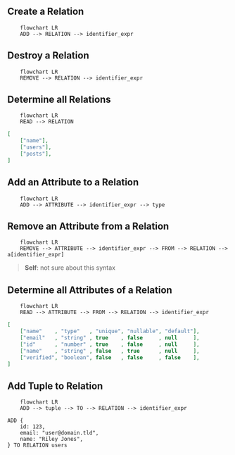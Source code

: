 ## Create a Relation
```mermaid
	flowchart LR
	ADD --> RELATION --> identifier_expr
```

## Destroy a Relation
```mermaid
	flowchart LR
	REMOVE --> RELATION --> identifier_expr
```

## Determine all Relations
```mermaid
	flowchart LR
	READ --> RELATION
```
```json
[
	["name"],
	["users"],
	["posts"],
]
```

## Add an Attribute to a Relation
```mermaid
	flowchart LR
	ADD --> ATTRIBUTE --> identifier_expr --> type
```

## Remove an Attribute from a Relation
```mermaid
	flowchart LR
	REMOVE --> ATTRIBUTE --> identifier_expr --> FROM --> RELATION --> a[identifier_expr]
```

> **Self**: not sure about this syntax

## Determine all Attributes of a Relation
```mermaid
	flowchart LR
	READ --> ATTRIBUTE --> FROM --> RELATION --> identifier_expr
```
```json
[
	["name"    , "type"   , "unique", "nullable", "default"],
	["email"   , "string" , true    , false     , null     ],
	["id"      , "number" , true    , false     , null     ],
	["name"    , "string" , false   , true      , null     ],
	["verified", "boolean", false   , false     , false    ],
]
```

## Add Tuple to Relation
```mermaid
	flowchart LR
	ADD --> tuple --> TO --> RELATION --> identifier_expr
```
```
ADD { 
	id: 123, 
	email: "user@domain.tld", 
	name: "Riley Jones",
} TO RELATION users
````
